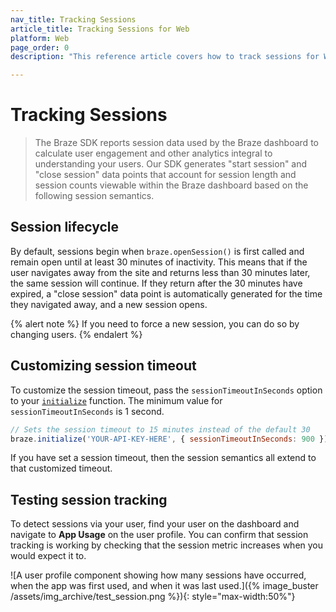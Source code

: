 ```yaml
---
nav_title: Tracking Sessions
article_title: Tracking Sessions for Web
platform: Web
page_order: 0
description: "This reference article covers how to track sessions for Web."

---
```


# Tracking Sessions

> The Braze SDK reports session data used by the Braze dashboard to calculate user engagement and other analytics integral to understanding your users. Our SDK generates "start session" and "close session" data points that account for session length and session counts viewable within the Braze dashboard based on the following session semantics.

## Session lifecycle

By default, sessions begin when `braze.openSession()` is first called and remain open until at least 30 minutes of inactivity. This means that if the user navigates away from the site and returns less than 30 minutes later, the same session will continue. If they return after the 30 minutes have expired, a "close session" data point is automatically generated for the time they navigated away, and a new session opens.

{% alert note %}
If you need to force a new session, you can do so by changing users.
{% endalert %}

## Customizing session timeout

To customize the session timeout, pass the `sessionTimeoutInSeconds` option to your [`initialize`](https://js.appboycdn.com/web-sdk/latest/doc/modules/braze.html#initialize) function. The minimum value for `sessionTimeoutInSeconds` is 1 second.

```js
// Sets the session timeout to 15 minutes instead of the default 30
braze.initialize('YOUR-API-KEY-HERE', { sessionTimeoutInSeconds: 900 });
``` 

If you have set a session timeout, then the session semantics all extend to that customized timeout.

## Testing session tracking

To detect sessions via your user, find your user on the dashboard and navigate to **App Usage** on the user profile. You can confirm that session tracking is working by checking that the session metric increases when you would expect it to.

![A user profile component showing how many sessions have occurred, when the app was first used, and when it was last used.]({% image_buster /assets/img_archive/test_session.png %}){: style="max-width:50%"}

